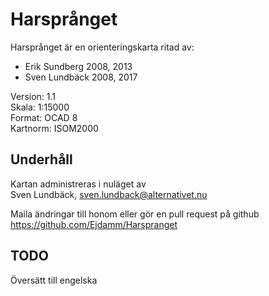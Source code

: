 # Harsprånget
Harsprånget är en orienteringskarta ritad av:
* Erik Sundberg 2008, 2013
* Sven Lundbäck 2008, 2017

Version: 1.1  
Skala: 1:15000  
Format: OCAD 8  
Kartnorm: ISOM2000

## Underhåll
Kartan administreras i nuläget av  
Sven Lundbäck, sven.lundback@alternativet.nu

Maila ändringar till honom eller gör en pull request på github https://github.com/Ejdamm/Harspranget

## TODO
Översätt till engelska
